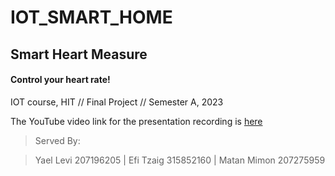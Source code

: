 # IOT_SMART_HOME

## Smart Heart Measure 

#### Control your heart rate!

IOT course, HIT // Final Project // Semester A, 2023

The YouTube video link for the presentation recording is [here](https://youtu.be/-7Qq5PiGsp0)

> Served By: 

> Yael Levi 207196205  |  Efi Tzaig 315852160  |  Matan Mimon 207275959
